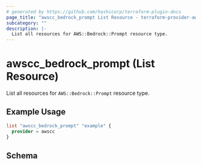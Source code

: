 ```yaml
---
# generated by https://github.com/hashicorp/terraform-plugin-docs
page_title: "awscc_bedrock_prompt List Resource - terraform-provider-awscc"
subcategory: ""
description: |-
  List all resources for AWS::Bedrock::Prompt resource type.
---
```


# awscc_bedrock_prompt (List Resource)

List all resources for `AWS::Bedrock::Prompt` resource type.

## Example Usage

```terraform
list "awscc_bedrock_prompt" "example" {
  provider = awscc
}
```

<!-- schema generated by tfplugindocs -->
## Schema
